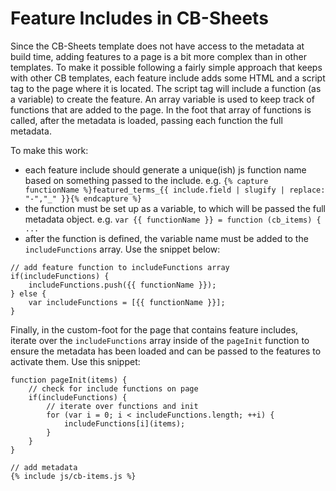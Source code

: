 # Feature Includes in CB-Sheets

Since the CB-Sheets template does not have access to the metadata at build time, adding features to a page is a bit more complex than in other templates. 
To make it possible following a fairly simple approach that keeps with other CB templates, each feature include adds some HTML and a script tag to the page where it is located.
The script tag will include a function (as a variable) to create the feature.
An array variable is used to keep track of functions that are added to the page.
In the foot that array of functions is called, after the metadata is loaded, passing each function the full metadata.

To make this work:

- each feature include should generate a unique(ish) js function name based on something passed to the include. e.g. `{% capture functionName %}featured_terms_{{ include.field | slugify | replace: "-","_" }}{% endcapture %}`
- the function must be set up as a variable, to which will be passed the full metadata object. e.g. `var {{ functionName }} = function (cb_items) { ...`
- after the function is defined, the variable name must be added to the `includeFunctions` array. Use the snippet below:

```
// add feature function to includeFunctions array
if(includeFunctions) {
    includeFunctions.push({{ functionName }});
} else {
    var includeFunctions = [{{ functionName }}];
}
```

Finally, in the custom-foot for the page that contains feature includes, iterate over the `includeFunctions` array inside of the `pageInit` function to ensure the metadata has been loaded and can be passed to the features to activate them.
Use this snippet:

```
function pageInit(items) {
    // check for include functions on page
    if(includeFunctions) { 
        // iterate over functions and init
        for (var i = 0; i < includeFunctions.length; ++i) {
            includeFunctions[i](items);
        }
    }
}

// add metadata
{% include js/cb-items.js %}
```